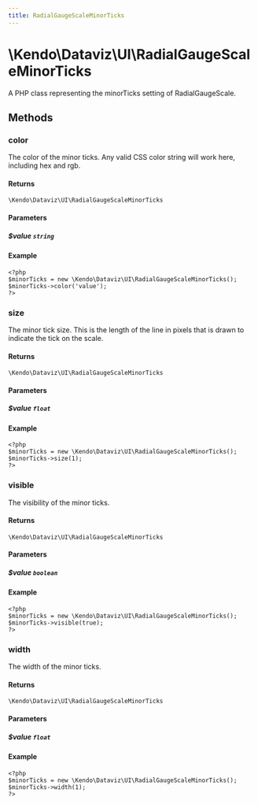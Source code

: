```yaml
---
title: RadialGaugeScaleMinorTicks
---
```


# \Kendo\Dataviz\UI\RadialGaugeScaleMinorTicks

A PHP class representing the minorTicks setting of RadialGaugeScale.


## Methods

### color
The color of the minor ticks.
Any valid CSS color string will work here, including hex and rgb.

#### Returns
`\Kendo\Dataviz\UI\RadialGaugeScaleMinorTicks`

#### Parameters

##### $value `string`



#### Example 
    <?php
    $minorTicks = new \Kendo\Dataviz\UI\RadialGaugeScaleMinorTicks();
    $minorTicks->color('value');
    ?>

### size
The minor tick size.
This is the length of the line in pixels that is drawn to indicate the tick on the scale.

#### Returns
`\Kendo\Dataviz\UI\RadialGaugeScaleMinorTicks`

#### Parameters

##### $value `float`



#### Example 
    <?php
    $minorTicks = new \Kendo\Dataviz\UI\RadialGaugeScaleMinorTicks();
    $minorTicks->size(1);
    ?>

### visible
The visibility of the minor ticks.

#### Returns
`\Kendo\Dataviz\UI\RadialGaugeScaleMinorTicks`

#### Parameters

##### $value `boolean`



#### Example 
    <?php
    $minorTicks = new \Kendo\Dataviz\UI\RadialGaugeScaleMinorTicks();
    $minorTicks->visible(true);
    ?>

### width
The width of the minor ticks.

#### Returns
`\Kendo\Dataviz\UI\RadialGaugeScaleMinorTicks`

#### Parameters

##### $value `float`



#### Example 
    <?php
    $minorTicks = new \Kendo\Dataviz\UI\RadialGaugeScaleMinorTicks();
    $minorTicks->width(1);
    ?>

